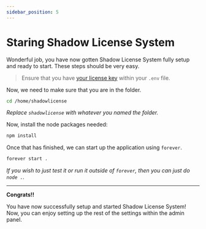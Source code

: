 ```yaml
---
sidebar_position: 5
---
```


# Staring Shadow License System

Wonderful job, you have now gotten Shadow License System fully setup and ready to start. These steps should be very easy.

> Ensure that you have [your license key](https://shadowdevs.com/license) within your `.env` file.

Now, we need to make sure that you are in the folder.

```bash
cd /home/shadowlicense
```

_Replace `shadowlicense` with whatever you named the folder._

Now, install the node packages needed:

```bash
npm install
```

Once that has finished, we can start up the application using `forever`.

```bash
forever start .
```

_If you wish to just test it or run it outside of `forever`, then you can just do `node .`._

---

**Congrats!!**

You have now successfully setup and started Shadow License System! Now, you can enjoy setting up the rest of the settings within the admin panel.
